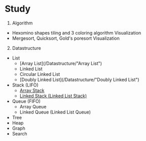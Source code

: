 Study
============
1. Algorithm
* Hexomino shapes tiling and 3 coloring algorithm Visualization
* Mergesort, Quicksort, Gold's poresort Visualization
2. Datastructure
* List
  * [Array List](/Datastructure/"Array List")
  * Linked List
  * Circular Linked List
  * [Doubly Linked List](/Datastructure/"Doubly Linked List")
* Stack (LIFO)
  * [Array Stack](/Datastructure/Stack)
  * [Linked Stack (Linked List Stack)](/Datastructure/Stack)
* Queue (FIFO)
  * Array Queue
  * Linked Queue (Linked List Queue)
* Tree
* Heap
* Graph
* Search
